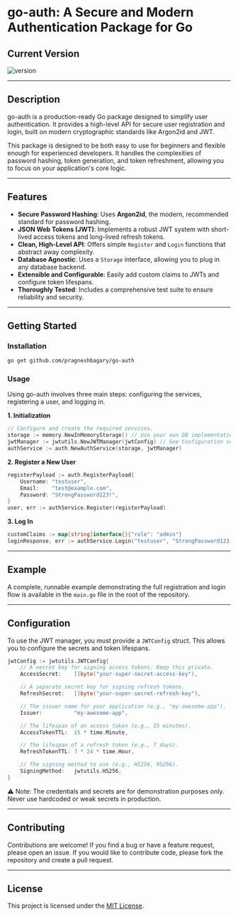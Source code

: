 # go-auth: A Secure and Modern Authentication Package for Go

## Current Version

![version](https://img.shields.io/github/v/tag/pragneshbagary/go-Auth?label=version)

---

## Description

go-auth is a production-ready Go package designed to simplify user authentication. It provides a high-level API for secure user registration and login, built on modern cryptographic standards like Argon2id and JWT.

This package is designed to be both easy to use for beginners and flexible enough for experienced developers. It handles the complexities of password hashing, token generation, and token refreshment, allowing you to focus on your application's core logic.

---

## Features

- **Secure Password Hashing**: Uses **Argon2id**, the modern, recommended standard for password hashing.
- **JSON Web Tokens (JWT)**: Implements a robust JWT system with short-lived access tokens and long-lived refresh tokens.
- **Clean, High-Level API**: Offers simple `Register` and `Login` functions that abstract away complexity.
- **Database Agnostic**: Uses a `Storage` interface, allowing you to plug in any database backend.
- **Extensible and Configurable**: Easily add custom claims to JWTs and configure token lifespans.
- **Thoroughly Tested**: Includes a comprehensive test suite to ensure reliability and security.

---

## Getting Started

### Installation

```bash
go get github.com/pragneshbagary/go-auth
```

### Usage

Using go-auth involves three main steps: configuring the services, registering a user, and logging in.

**1. Initialization**

```go
// Configure and create the required services.
storage := memory.NewInMemoryStorage() // Use your own DB implementation here
jwtManager := jwtutils.NewJWTManager(jwtConfig) // See Configuration section below
authService := auth.NewAuthService(storage, jwtManager)
```

**2. Register a New User**

```go
registerPayload := auth.RegisterPayload{
	Username: "testuser",
	Email:    "test@example.com",
	Password: "StrongPassword123!",
}
user, err := authService.Register(registerPayload)
```

**3. Log In**

```go
customClaims := map[string]interface{}{"role": "admin"}
loginResponse, err := authService.Login("testuser", "StrongPassword123!", customClaims)
```

---
## Example

A complete, runnable example demonstrating the full registration and login flow is available in the `main.go` file in the root of the repository.

---

## Configuration

To use the JWT manager, you must provide a `JWTConfig` struct. This allows you to configure the secrets and token lifespans.

```go
jwtConfig := jwtutils.JWTConfig{
    // A secret key for signing access tokens. Keep this private.
    AccessSecret:    []byte("your-super-secret-access-key"),

    // A separate secret key for signing refresh tokens.
    RefreshSecret:   []byte("your-super-secret-refresh-key"),

    // The issuer name for your application (e.g., "my-awesome-app").
    Issuer:          "my-awesome-app",

    // The lifespan of an access token (e.g., 15 minutes).
    AccessTokenTTL:  15 * time.Minute,

    // The lifespan of a refresh token (e.g., 7 days).
    RefreshTokenTTL: 7 * 24 * time.Hour,

    // The signing method to use (e.g., HS256, RS256).
    SigningMethod:   jwtutils.HS256,
}
```
⚠️ Note: The credentials and secrets are for demonstration purposes only. Never use hardcoded or weak secrets in production.

---

## Contributing

Contributions are welcome! If you find a bug or have a feature request, please open an issue. If you would like to contribute code, please fork the repository and create a pull request.

---

## License

This project is licensed under the [MIT License](LICENSE).
